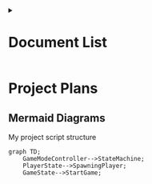 <details>
<summary><h1>Document List</h1></summary>

[**Project Description** *(README.md)*](README.md#bounce-climber-project-description)

[**Game Manual** *(GAMEMANUAL.md)*](GAMEMANUAL.md#game-manual)

[**To-do List** *(TODOLIST.md)*](TODOLIST.md#to-do-list)

[**Project Plans** *(PROJECTPLANS.md)*](PROJECTPLANS.md#to-do-list)

</details>

# Project Plans

## Mermaid Diagrams

My project script structure

```mermaid
graph TD;
    GameModeController-->StateMachine;
    PlayerState-->SpawningPlayer;
    GameState-->StartGame;
```